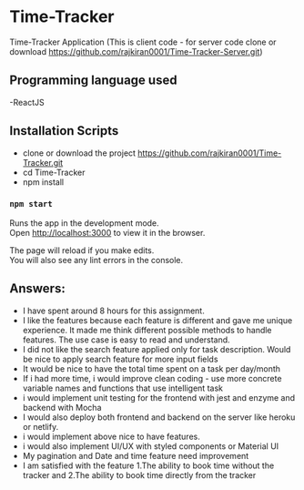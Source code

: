 # Time-Tracker

Time-Tracker Application (This is client code - for server code clone or download https://github.com/rajkiran0001/Time-Tracker-Server.git)

## Programming language used

-ReactJS

## Installation Scripts

- clone or download the project https://github.com/rajkiran0001/Time-Tracker.git
- cd Time-Tracker
- npm install

### `npm start`

Runs the app in the development mode.<br />
Open [http://localhost:3000](http://localhost:3000) to view it in the browser.

The page will reload if you make edits.<br />
You will also see any lint errors in the console.

## Answers:

- I have spent around 8 hours for this assignment.
- I like the features because each feature is different and gave me unique experience. It made me think different possible methods to handle features. The use case is easy to read and understand.
- I did not like the search feature applied only for task description. Would be nice to apply search feature for more input fields
- It would be nice to have the total time spent on a task per day/month
- If i had more time, i would improve clean coding - use more concrete variable names and functions that use intelligent task
- i would implement unit testing for the frontend with jest and enzyme and backend with Mocha
- I would also deploy both frontend and backend on the server like heroku or netlify.
- i would implement above nice to have features.
- i would also implement UI/UX with styled components or Material UI
- My pagination and Date and time feature need improvement
- I am satisfied with the feature 1.The ability to book time without the tracker and 2.The ability to book time directly from the tracker

